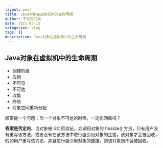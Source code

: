 ```yaml
---
layout: post
title: Java对象在虚拟机中的生命周期
author: 不近视的猫
date: 2021-03-11
categories: blog
tags: []
description: Java对象在虚拟机中的生命周期
---
```



## Java对象在虚拟机中的生命周期

- 创建阶段
- 应用
- 不可见
- 不可达
- 收集
- 终结
- 对象空间重新分配

顺带提一个问题：当一个对象不可达的时候，一定能回收吗？

**答案是否定的**。当对象被 GC 回收前，会调用对象的 finalize() 方法，只有用户没有重写该方法，或者没有在该方法中进行强引用对象的连接，该对象才会被回收，假如用户重写该方法，并且进行强引用对象的连接，则该对象则不会被回收。
